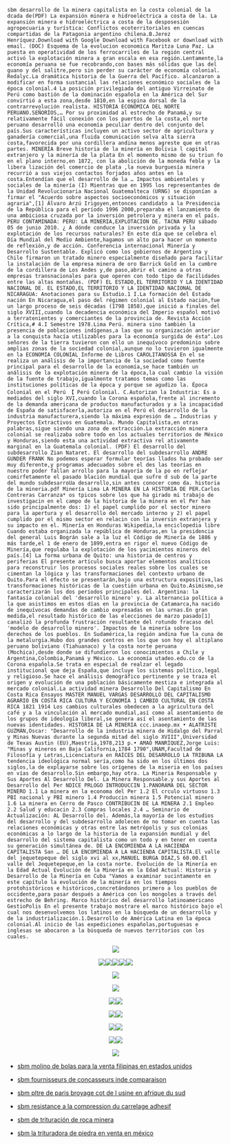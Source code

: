 
```
sbm desarrollo de la minera capitalista en la costa colonial de la dcada de(PDF) La expansión minera e hidroeléctrica a costa de la. La expansión minera e hidroeléctrica a costa de la desposesión agropecuaria y turística: Conflictos ecoterritoriales en cuencas compartidas de la Patagonia argentino chilena.B.Jerez Henríquez.Download with Google Download with Facebook or download with email. (DOC) Esquema de la evolucion economica Maritza Luna Paz. La puesta en operatividad de los ferrocarriles de la región central activó la explotación minera a gran escala en esa región.Lentamente,la economía peruana se fue recobrando,con bases más sólidas que las del guano y del salitre,pero sin perder su carácter de economía colonial. Redalyc.La dramática historia de la Guerra del Pacífico. alcanzaron a modificar en forma sustancial las relaciones económico sociales de la época colonial.4 La posición privilegiada del antiguo Virreinato de Perú como bastión de la dominación española en la América del Sur convirtió a esta zona,desde 1810,en la espina dorsal de la contrarrevolución realista. HISTORIA ECONÓMICA DEL NORTE PERUANO.SEÑORÍOS,… Por su proximidad al estrecho de Panamá,y su relativamente fácil conexión con los puertos de la costa,el norte peruano desarrolló una economía peculiar dentro del conjunto del país.Sus características incluyen un activo sector de agricultura y ganadería comercial,una fluida comunicación selva alta sierra costa,favorecida por una cordillera andina menos agreste que en otras partes. MINERÍA Breve historia de la minería en Bolivia l capital extranjero y la minería de la plata En el momento mismo de su triun fo en el plano interno,en 1872, con la abolición de la moneda feble y la libera lización del comercio de plata ,la nueva burguesía minera recurrió a sus viejos contactos forjados años antes en la costa.Entendían que el desarrollo de la … Impactos ambientales y sociales de la minería (I) Mientras que en 1995 los representantes de la Unidad Revolucionaria Nacional Guatemalteca (URNG) se disponían a firmar el "Acuerdo sobre aspectos socioeconómicos y situación agraria",[1] Álvaro Arzú Irigoyen,entonces candidato a la Presidencia de la República para el período 1996 2000,preparaba el lanzamiento de una ambiciosa cruzada por la inversión petrolera y minera en el país. PERU CONTAMINADA: PERU: LA MINERIA,EXPLOTACION DE. TACNA PERU sábado 05 de junio 2010. ¿ A dónde conduce la inversión privada y la explotación de los recursos naturales? En este día que se celebra el Día Mundial del Medio Ambiente,hagamos un alto para hacer un momento de reflexión,y de acción. Conferencia internacional Minería y Desarrollo Sustentable. Explicó como los gobiernos de Argentina y Chile firmaron un tratado minero especialmente diseñado para facilitar la instalación de la empresa minera de oro Barrick Gold en la cumbre de la cordillera de Los Andes y,de paso,abrir el camino a otras empresas transnacionales para que operen con todo tipo de facilidades entre las altas montañas. (PDF) EL ESTADO,EL TERRITORIO Y LA IDENTIDAD NACIONAL DE. EL ESTADO,EL TERRITORIO Y LA IDENTIDAD NACIONAL DE NICARAGUA: Anotaciones para su Estudio.1 I.La formación del Estado nación En Nicaragua,el paso del régimen colonial al Estado nación,fue un largo proceso de seis décadas (1798 1858),que inició a finales del siglo XVIII,cuando la decadencia económica del Imperio español motivó a terratenientes y comerciantes de la provincia de. Revista Acción Crítica,# 4.I Semestre 1978.Lima Perú. minera sino también la presencia de poblaciones indígenas,a las que su organización anterior a la conquista hacía utilizables para la economía surgida de ésta".Los señores de la tierra tuvieron con ello un inequívoco predominio sobre amplias zonas de la sociedad colonial,aunque no lo tuvieron igualmente en la ECONOMIA COLONIAL Informe de Libros CAROLITANOSSA En el se realiza un análisis de la importancia de la sociedad como fuente principal para el desarrollo de la economía,se hace también un análisis de la explotación minera de la época,la cual cambio la visión de la fuente de trabajo,igualmente tratamos temas como las instituciones políticas de la época y porque se agudizo la. Época Colonial en el Perú 【 Perú Colonial. C.Autorizan la Industria: Es a mediados del siglo XVI,cuando la Corona española,frente al incremento de la demanda americana de productos manufacturados y a la incapacidad de España de satisfacerla,autoriza en el Perú el desarrollo de la industria manufacturera,siendo la máxima expresión de … Industrias y Proyectos Extractivos en Guatemala. Mundo Capitalista,en otras palabras,sigue siendo una zona de extracción.La extracción minera colonial se realizaba sobre todo en los actuales territorios de México y Honduras,siendo esta una actividad extractiva rel ativamente marginal en la Guatemala colonial. (PDF) El desarrollo del subdesarrollo Zian Nataret. El desarrollo del subdesarrollo ANDRE GUNDER FRANK No podemos esperar formular teorías llados ha probado ser muy diferente,y programas adecuados sobre el des las teorías en nuestro poder fallan arrollo para la mayoría de la po en reflejar comirfetamente el pasado blación mundial que sufre d sub de la parte del mundo subdesarroUa desarrollo,sin antes conocer como da. historia de la mineria.pdf Minería Lima LA MINERA EN LA HISTORIA DE PER.Carlos Contreras Carranza* os tpicos sobre los que ha girado mi trabajo de investigacin en el campo de la historia de la minera en el Per han sido principalmente dos: 1) el papel cumplido por el sector minero para la apertura y el desarrollo del mercado interno y 2) el papel cumplido por el mismo sector en relacin con la inversin extranjera y su impacto en el. Minería en Honduras Wikipedia,la enciclopedia libre Cuando estaba organizada la república de Honduras,en la presidencia del general Luis Bográn sale a la luz el Código de Minería de 1886 y más tarde,el 1 de enero de 1899,entra en rigor el nuevo Código de Minería,que regulaba la explotación de los yacimientos mineros del país.[4] La forma urbana de Quito: una historia de centros y periferias El presente artículo busca aportar elementos analíticos para reconstruir los procesos sociales reales sobre los cuales se cimentan la lógica y las transformaciones del contexto urbano de Quito.Para el efecto se presentarán,bajo una estructura expositiva,las transformaciones históricas de la cuestión urbana en Quito.Asimismo,se caracterizarán los dos períodos principales del. Argentina: la fantasía colonial del 'desarrollo minero' y. La alternancia política a la que asistimos en estos días en la provincia de Catamarca,ha nacido de inequívocas demandas de cambio expresadas en las urnas.En gran medida,el resultado histórico de las elecciones de marzo pasado[1] canalizó la profunda frustración resultante del rotundo fracaso del 'modelo de desarrollo minero'. Impactos de la minería sobre los derechos de los pueblos. En Sudamérica,la región andina fue la cuna de la metalurgia.Hubo dos grandes centros en los que son hoy el altiplano peruano boliviano (Tiahuanaco) y la costa norte peruana (Mochica),desde donde se difundieron los conocimientos a Chile y Argentina,Colombia,Panamá y México. La economía utadeo.edu.co de la Corona española.Se trata en especial de realzar el legado institucional que deja España,que incluye los sistemas político,legal y religioso.Se hace el análisis demográfico pertinente y se traza el origen y evolución de una población básicamente mestiza e integrada al mercado colonial.La actividad minera Desarrollo Del Capitalismo En Costa Rica Ensayos MASTER MANUEL VARGAS DESARROLLO DEL CAPITALISMO AGRARIO EN COSTA RICA CULTURA Y ECONOMÍA 1 CAMBIO CULTURAL EN COSTA RICA 1821 1914 Los cambios culturales obedecen a la agricultura del café y a la vinculación al mercado mundial,así como al asentamiento de los grupos de ideología liberal,se genera así el asentamiento de las nuevas identidades. HISTORIA DE LA MINERIA ccc.inaoep.mx • ALATRISTE GUZMÁN,Oscar: "Desarrollo de la industria minera de Hidalgo del Parral y Minas Nuevas durante la segunda mitad del siglo XVIII",Universidad de Texas Austin (EU),Maestría,1978,213 p.• AMAO MANRÍQUEZ,Jorge Luis: "Minas y mineros en Baja California,1784 1790",UNAM,Facultad de Filosofía y Letras,Licenciatura en RAÍCES DEL DESARROLLO LA TRIBUNA LA tendencia ideológica normal sería,como ha sido en los últimos dos siglos,la de explayarse sobre los orígenes de la miseria en los países en vías de desarrollo.Sin embargo,hay otra. La Mineria Responsable y Sus Aportes Al Desarrollo Del. La Minera Responsable.y sus Aportes al Desarrollo del Per NDICE PRLOGO INTRODUCCIN 1.PANORAMA DEL SECTOR MINERO 1.1 La minera en la economa del Per 1.2 El crculo virtuoso 1.3 PBI nacional y PBI minero 1.4 Produccin minera 1.5 Potencial minero 1.6 La minera en Cerro de Pasco CONTRIBUCIN DE LA MINERA 2.1 Empleo 2.2 Salud y educacin 2.3 Compras locales 2.4 … Seminario de Actualización: AL Desarrollo del. Además,la mayoría de los estudios del desarrollo y del subdesarrollo adolecen de no tomar en cuenta las relaciones económicas y otras entre las metrópolis y sus colonias económicas a lo largo de la historia de la expansión mundial y del desarrollo del sistema capitalista como un todo y en tener en cuenta su generación simultánea de. DE LA ENCOMIENDA A LA HACIENDA CAPITALISTA San … DE LA ENCOMIENDA A LA HACIENDA CAPITALISTA.El valle del jequetepeque del siglo xvi al xx,MANUEL BURGA DIAZ,S 60.00.El valle del Jequetepeque,en la costa norte. Evolución de la Minería en la Edad Actual Evolución de la Minería en la Edad Actual: Historia y Desarrollo de la Minería en Cuba "Vamos a examinar sucintamente en este capítulo la evolución de la minería en los tiempos protohistóricos e históricos,concretándonos primero a los pueblos de occidente,para pasar después a América con los mongoles a través del estrecho de Behring. Marco histórico del desarrollo latinoamericano GestioPolis En el presente trabajo mostrare el marco histórico bajo el cual nos desenvolvemos los latinos en la búsqueda de un desarrollo y de la industrialización.1.Desarrollo de América Latina en la época colonial.Al inicio de las expediciones españolas,portuguesas e inglesas se abocaron a la búsqueda de nuevos territorios con los cuales. 
```

<div align="center">

<a href="https://es-crusher.shibang-china.com/github&k=sbm+desarrollo+de+la+minera+capitalista+en+la+costa+colonial+de+la+dcada+de"><img src="https://static.shibang-china.com/es/crusher/logo.jpg"></a>

<a href="https://es-crusher.shibang-china.com/github&k=sbm+desarrollo+de+la+minera+capitalista+en+la+costa+colonial+de+la+dcada+de"><img src="https://static.shibang-china.com/es/crusher/index.jpg"></a><a href="https://es-crusher.shibang-china.com/material.htmlgithub&k=sbm+desarrollo+de+la+minera+capitalista+en+la+costa+colonial+de+la+dcada+de"><img src="https://static.shibang-china.com/es/crusher/material.jpg"></a><a href="https://es-crusher.shibang-china.com/application.htmlgithub&k=sbm+desarrollo+de+la+minera+capitalista+en+la+costa+colonial+de+la+dcada+de"><img src="https://static.shibang-china.com/es/crusher/application.jpg"></a><a href="https://es-crusher.shibang-china.com/aboutus.htmlgithub&k=sbm+desarrollo+de+la+minera+capitalista+en+la+costa+colonial+de+la+dcada+de"><img src="https://static.shibang-china.com/es/crusher/aboutus.jpg"></a><a href="https://es-crusher.shibang-china.com/contact.htmlgithub&k=sbm+desarrollo+de+la+minera+capitalista+en+la+costa+colonial+de+la+dcada+de"><img src="https://static.shibang-china.com/es/crusher/contact.jpg"></a>

<a href="https://es-crusher.shibang-china.com/github&k=sbm+desarrollo+de+la+minera+capitalista+en+la+costa+colonial+de+la+dcada+de"><img src="https://static.shibang-china.com/es/crusher/banner.jpg"></a>

<a href="https://swt.shibang-china.com/github&k=sbm+desarrollo+de+la+minera+capitalista+en+la+costa+colonial+de+la+dcada+de"><img src="https://static.shibang-china.com/es/crusher/text.jpg"></a>

<a href="https://swt.shibang-china.com/github&k=sbm+desarrollo+de+la+minera+capitalista+en+la+costa+colonial+de+la+dcada+de"><img src="https://static.shibang-china.com/es/crusher/chat.jpg"></a><a href="https://es-crusher.shibang-china.com/contact.htmlgithub&k=sbm+desarrollo+de+la+minera+capitalista+en+la+costa+colonial+de+la+dcada+de"><img src="https://static.shibang-china.com/es/crusher/message.jpg"></a>

<a href="https://es-crusher.shibang-china.com/products/pe.htmlgithub&k=sbm+desarrollo+de+la+minera+capitalista+en+la+costa+colonial+de+la+dcada+de"><img src="https://static.shibang-china.com/es/crusher/pe.jpg"></a><a href="https://es-crusher.shibang-china.com/products/pf.htmlgithub&k=sbm+desarrollo+de+la+minera+capitalista+en+la+costa+colonial+de+la+dcada+de"><img src="https://static.shibang-china.com/es/crusher/pf.jpg"></a>

<a href="https://es-crusher.shibang-china.com/products/hpt.htmlgithub&k=sbm+desarrollo+de+la+minera+capitalista+en+la+costa+colonial+de+la+dcada+de"><img src="https://static.shibang-china.com/es/crusher/hpt.jpg"></a><a href="https://es-crusher.shibang-china.com/products/vsi.htmlgithub&k=sbm+desarrollo+de+la+minera+capitalista+en+la+costa+colonial+de+la+dcada+de"><img src="https://static.shibang-china.com/es/crusher/vsi.jpg"></a>

<a href="https://es-crusher.shibang-china.com/products/klv.htmlgithub&k=sbm+desarrollo+de+la+minera+capitalista+en+la+costa+colonial+de+la+dcada+de"><img src="https://static.shibang-china.com/es/crusher/klv.jpg"></a><a href="https://es-crusher.shibang-china.com/products/portable.htmlgithub&k=sbm+desarrollo+de+la+minera+capitalista+en+la+costa+colonial+de+la+dcada+de"><img src="https://static.shibang-china.com/es/crusher/portable.jpg"></a>

<a href="https://swt.shibang-china.com/github&k=sbm+desarrollo+de+la+minera+capitalista+en+la+costa+colonial+de+la+dcada+de"><img src="https://static.shibang-china.com/es/crusher/case.jpg"></a>

</div>


* [sbm molino de bolas para la venta filipinas en estados unidos](sbm%20molino%20de%20bolas%20para%20la%20venta%20filipinas%20en%20estados%20unidos.md)

* [sbm fournisseurs de concasseurs inde comparaison](sbm%20fournisseurs%20de%20concasseurs%20inde%20comparaison.md)

* [sbm pltre de paris broyage cot de l usine en afrique du sud](sbm%20pltre%20de%20paris%20broyage%20cot%20de%20l%20usine%20en%20afrique%20du%20sud.md)

* [sbm resistance a la compression du carrelage adhesif](sbm%20resistance%20a%20la%20compression%20du%20carrelage%20adhesif.md)

* [sbm de trituración de roca minera](sbm%20de%20trituraci%C3%B3n%20de%20roca%20minera.md)

* [sbm la trituradora de piedra en venta en méxico](sbm%20la%20trituradora%20de%20piedra%20en%20venta%20en%20m%C3%A9xico.md)